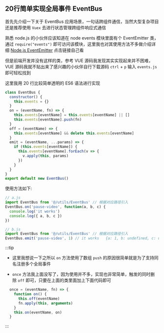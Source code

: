 ## 20行简单实现全局事件 EventBus

首先先介绍一下关于 EventBus 应用场景，一句话跨组件通信，当然大型复杂项目还是推荐使用 `Vuex` 去进行状态管理跨组件响应式通信

熟悉 node.js 的小伙伴应该知道在 node events 模块里面有个 EventEmitter 类，通过 `require("events")` 即可访问该模块，这里我也对其使用方法不多做介绍详细 [Node.js EventEmitter](https://www.runoob.com/nodejs/nodejs-event.html) 点击链接自己看

但是前端开发并没有这样的类，参考 VUE 源码我发现其实实现起来并不困难，VUE 源码我就不贴出来了感兴趣的小伙伴自行下载源码 `ctrl` + `p` 输入 `events.js` 即可轻松找到

这里我用 20 行比较简单透明的 ES6 语法进行实现

```js
class EventBus {
  constructor() {
    this.events = {}
  }
  on = (eventName, fn) => {
    this.events[eventName] = this.events[eventName] || []
    this.events[eventName].push(fn)
  }
  off = (eventName) => {
    this.events[eventName] && delete this.events[eventName]
  }
  emit = (eventName, ...params) => {
    if (this.events[eventName]) {
      this.events[eventName].forEach(v => {
        v.apply(this, params)
      })
    }
  }
}
export default new EventBus()
```

使用方法如下:

```js
// a.js
import EventBus from '@/utils/EventBus' // 根据对应路径引入
EventBus.on('pause-video', function(a, b, c) {
  console.log('it works')
  console.log({ a, b, c })
})
```

```js
// b.js
import EventBus from '@/utils/EventBus' // 根据对应路径引入
EventBus.emit('pause-video', 1) // it works   {a: 1, b: undefined, c: undefined}

```

:::tip

- 这里我想说一下之所以 `on` 方法使用了数组 `push` 的原因很简单就是为了支持同名注册多个全局事件

- `once` 方法我上面没写了，因为使用并不多，实现也非常简单，触发的同时删除 `off` 即可，只要在上面的类里面加上下面代码即可

```js
  once = (eventName, fn) => {
    function on() {
      this.off(eventName)
      fn.apply(this, arguments)
    }
    this.on(eventName, on)
  }
```
:::
